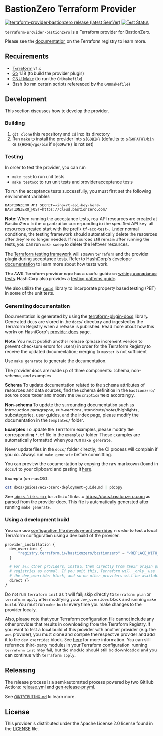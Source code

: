 # BastionZero Terraform Provider

[![terraform-provider-bastionzero release (latest SemVer)](https://img.shields.io/github/v/release/bastionzero/terraform-provider-bastionzero?sort=semver)](https://github.com/bastionzero/terraform-provider-bastionzero/releases)
[![Test Status](https://github.com/bastionzero/terraform-provider-bastionzero/actions/workflows/ci.yml/badge.svg?event=schedule)](https://github.com/bastionzero/terraform-provider-bastionzero/actions/workflows/ci.yml?query=event%3Aschedule)

`terraform-provider-bastionzero` is a [Terraform](https://www.terraform.io/)
provider for [BastionZero](https://www.bastionzero.com/).

Please see the
[documentation](https://registry.terraform.io/providers/bastionzero/bastionzero/latest/docs)
on the Terraform registry to learn more.

## Requirements
- [Terraform](https://www.terraform.io/downloads.html) v1.x
- [Go](https://golang.org/doc/install) 1.18 (to build the provider plugin)
- [GNU Make](https://www.gnu.org/software/make/) (to run the `GNUmakefile`)
- Bash (to run certain scripts referenced by the `GNUmakefile`)

## Development

This section discusses how to develop the provider. 

### Building

1. `git clone` this repository and `cd` into its directory
2. Run `make` to install the provider into
   [`${GOBIN}`](https://pkg.go.dev/cmd/go#hdr-Compile_and_install_packages_and_dependencies)
   (defaults to `${GOPATH}/bin` or `${HOME}/go/bin` if `${GOPATH}` is not set)

### Testing

In order to test the provider, you can run

* `make test` to run unit tests
* `make testacc` to run unit tests and provider acceptance tests

To run the acceptance tests successfully, you must first set the following
environment variables:

```
BASTIONZERO_API_SECRET=<insert-api-key-here>
BASTIONZERO_HOST=https://cloud.bastionzero.com/
```

**Note:** When running the acceptance tests, real API resources are created at
BastionZero in the organization corresponding to the specified API key; all
resources created start with the prefix `tf-acc-test-`. Under normal conditions,
the testing framework should automatically delete the resources after they're no
longer needed. If resources still remain after running the tests, you can run
`make sweep` to delete the leftover resources.

The [Terraform testing framework](https://github.com/hashicorp/terraform-plugin-testing) will spawn `terraform` and the provider plugin
during acceptance tests. Refer to HashiCorp's developer
[documentation](https://developer.hashicorp.com/terraform/plugin/testing) to
learn more about how tests work.

The AWS Terraform provider repo has a useful guide on [writing acceptance tests](https://github.com/hashicorp/terraform-provider-aws/blob/main/docs/running-and-writing-acceptance-tests.md#writing-an-acceptance-test). HashiCorp also provides a [testing patterns guide](https://developer.hashicorp.com/terraform/plugin/testing/testing-patterns).

We also utilize the [`rapid`](https://github.com/flyingmutant/rapid) library to
incorporate property based testing (PBT) in some of the unit tests.

### Generating documentation

Documentation is generated by using the
[terraform-plugin-docs](https://github.com/hashicorp/terraform-plugin-docs/)
library. Generated docs are stored in the `docs/` directory and ingested by the
Terraform Registry when a release is published. Read more about how this works
on HashiCorp's [provider docs](https://www.terraform.io/registry/providers/docs)
page.

**Note**: You must publish another release (please increment version to prevent
checksum errors for users) in order for the Terraform Registry to receive the
updated documentation; merging to `master` is not sufficient.

Use `make generate` to generate the documentation.

The provider docs are made up of three components: schema, non-schema, and
examples.

**Schema** To update documentation related to the schema attributes of
resources and data sources, find the schema definition in the `bastionzero/`
source code folder and modify the `Description` field accordingly.

**Non-schema** To update the surrounding documentation such as introduction
paragraphs, sub-sections, standouts/notes/highlights, subcategories, user
guides, and the index page, please modify the documentation in the `templates/`
folder.

**Examples** To update the Terraform examples, please modify the corresponding
`*.tf` file in the `examples/` folder. These examples are automatically
formatted when you run `make generate`.

Never update files in the `docs/` folder directly; the CI process will complain
if you do. Always run `make generate` before committing.

You can preview the documentation by copying the raw markdown (found in `docs/`)
to your clipboard and pasting it
[here](https://registry.terraform.io/tools/doc-preview).

Example (on macOS):

```sh
cat docs/guides/ec2-bzero-deployment-guide.md | pbcopy
```

See [`.docs-links.txt`](./docs-links.txt) for a list of links to
https://docs.bastionzero.com as parsed from the provider docs. This file is
automatically generated after running `make generate`.

### Using a development build

You can use [configuration file development
overrides](https://www.terraform.io/cli/config/config-file#development-overrides-for-provider-developers)
in order to test a local Terraform configuration using a dev build of the
provider.

```terraform
provider_installation {
  dev_overrides {
      "registry.terraform.io/bastionzero/bastionzero" = "<REPLACE_WITH_GOPATH>/bin"
  }

  # For all other providers, install them directly from their origin provider
  # registries as normal. If you omit this, Terraform will _only_ use
  # the dev_overrides block, and so no other providers will be available.
  direct {}
}
```

Do not run `terraform init` as it will fail; skip directly to `terraform plan`
or `terraform apply` after modifying your `dev_overrides` block and running
`make build`. You must run `make build` every time you make changes to the
provider locally.

Also, please note that your Terraform configuration file cannot include any
other provider that results in downloading from the Terraform Registry. If you
want to test a local build of this provider with another provider (e.g. the
`aws` provider), you must clone and compile the respective provider and add it
to the `dev_overrides` block. See
[here](https://github.com/hashicorp/terraform/issues/27459#issuecomment-1382126220)
for more information. You can still reference third-party modules in your
Terraform configuration; running `terraform init` may fail, but the module
should still be downloaded and you can continue with `terraform apply`.

## Releasing

The release process is a semi-automated process powered by two GitHub Actions:
[release.yml](./.github/workflows/release.yml) and
[gen-release-pr.yml](./.github/workflows/gen-release-pr.yml).

See [`CONTRIBUTING.md`](./CONTRIBUTING.md#releasing) to learn more.

## License

This provider is distributed under the Apache License 2.0 license found in the
[LICENSE](./LICENSE) file.
